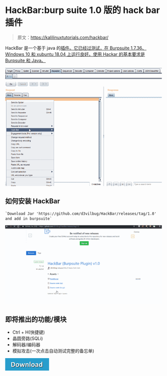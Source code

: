 # HackBar:burp suite 1.0 版的 hack bar 插件

> 原文：<https://kalilinuxtutorials.com/hackbar/>

HackBar 是一个基于 java 的[插件。它已经过测试，在 Burpsuite 1.7.36、Windows 10 和 xubuntu 18.04 上运行良好。使用 Hackar 的基本要求是 Burpsuite 和 Java。](https://kalilinuxtutorials.com/burpsuite-extensions/)

![](img//f1bd8ac11e2640583a85522795597c33.png)

## **如何安装 HackBar**

```
`Download Jar 'https://github.com/d3vilbug/HackBar/releases/tag/1.0' and add in burpsuite`
```

![](img//2cb9f32cf8a60a4b0c1511142000d6bc.png)

## **即将推出的功能/模块**

*   Ctrl + H(快捷键)
*   晶圆旁路(SQLi)
*   解码器/编码器
*   模拟攻击(一次点击自动测试完整的备忘单)

[![](img//d861a9096555aeb1980fc054015933d7.png)](https://github.com/d3vilbug/HackBar)